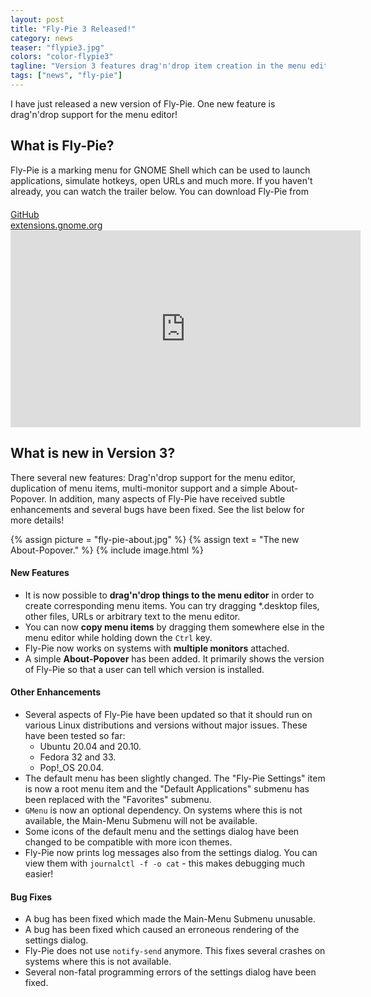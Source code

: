```yaml
---
layout: post
title: "Fly-Pie 3 Released!"
category: news
teaser: "flypie3.jpg"
colors: "color-flypie3"
tagline: "Version 3 features drag'n'drop item creation in the menu editor."
tags: ["news", "fly-pie"]
---
```


I have just released a new version of Fly-Pie. One new feature is drag'n'drop support for the menu editor!

<!--more-->

## What is Fly-Pie?

Fly-Pie is a marking menu for GNOME Shell which can be used to launch applications, simulate hotkeys, open URLs and much more. 
If you haven't already, you can watch the trailer below.
You can download Fly-Pie from

<div class="row" style="margin-top:20px">
<div class="col m6 s12">
<a href="https://github.com/Schneegans/Fly-Pie" target="_blank" class="btn-large block waves-effect">GitHub</a>
</div>
<div class="col m6 s12">
<a href="https://extensions.gnome.org/extension/3433/fly-pie/" target="_blank" class="btn-large block waves-effect">extensions.gnome.org</a>
</div>
</div>

<div class="responsive-video-169 z-depth-2 rounded">
<iframe width="560" height="315" src="https://www.youtube.com/embed/U22VxoT-tNU" frameborder="0" allow="accelerometer; autoplay; encrypted-media; gyroscope; picture-in-picture" allowfullscreen></iframe>
</div>



## What is new in Version 3?

There several new features: Drag'n'drop support for the menu editor, duplication of menu items, multi-monitor support and a simple About-Popover. In addition, many aspects of Fly-Pie have received subtle enhancements and several bugs have been fixed. See the list below for more details!

{% assign picture = "fly-pie-about.jpg" %}
{% assign text = "The new About-Popover." %}
{% include image.html %}

#### New Features

* It is now possible to **drag'n'drop things to the menu editor** in order to create corresponding menu items. You can try dragging *.desktop files, other files, URLs or arbitrary text to the menu editor.
* You can now **copy menu items** by dragging them somewhere else in the menu editor while holding down the `Ctrl` key.
* Fly-Pie now works on systems with **multiple monitors** attached.
* A simple **About-Popover** has been added. It primarily shows the version of Fly-Pie so that a user can tell which version is installed.

#### Other Enhancements

* Several aspects of Fly-Pie have been updated so that it should run on various Linux distributions and versions without major issues. These have been tested so far:
  * Ubuntu 20.04 and 20.10.
  * Fedora 32 and 33.
  * Pop!_OS 20.04.
* The default menu has been slightly changed. The "Fly-Pie Settings" item is now a root menu item and the "Default Applications" submenu has been replaced with the "Favorites" submenu.
* `GMenu` is now an optional dependency. On systems where this is not available, the Main-Menu Submenu will not be available.
* Some icons of the default menu and the settings dialog have been changed to be compatible with more icon themes.
* Fly-Pie now prints log messages also from the settings dialog. You can view them with `journalctl -f -o cat` - this makes debugging much easier!

#### Bug Fixes

* A bug has been fixed which made the Main-Menu Submenu unusable.
* A bug has been fixed which caused an erroneous rendering of the settings dialog.
* Fly-Pie does not use `notify-send` anymore. This fixes several crashes on systems where this is not available.
* Several non-fatal programming errors of the settings dialog have been fixed.